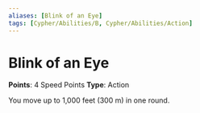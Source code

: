 ```yaml
---
aliases: [Blink of an Eye]
tags: [Cypher/Abilities/B, Cypher/Abilities/Action]
---
```


# Blink of an Eye

**Points**: 4 Speed Points
**Type**: Action

You move up to 1,000 feet (300 m) in one round.
